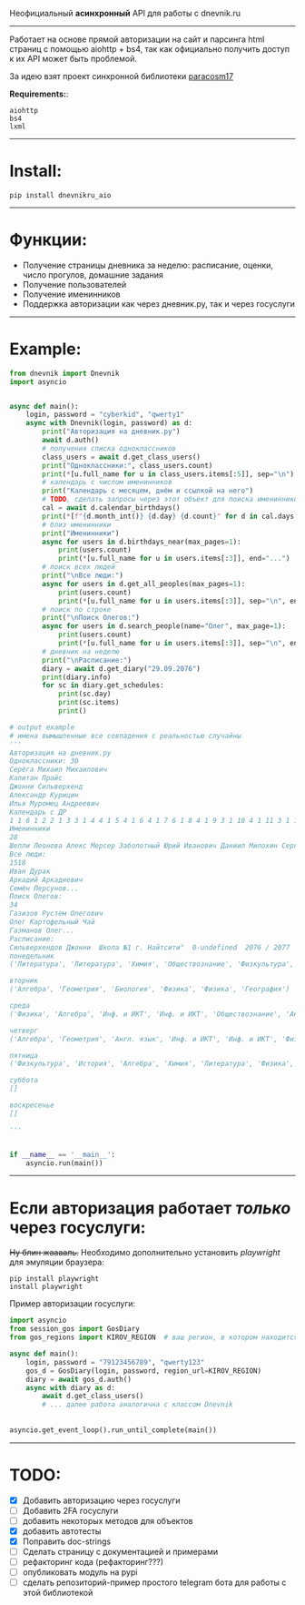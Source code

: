 
Неофициальный __асинхронный__ API для работы с dnevnik.ru
___

Работает на основе прямой авторизации на сайт и парсинга html страниц с помощью aiohttp + bs4, так как официально 
получить доступ к их API может быть проблемой.

За идею взят проект синхронной библиотеки [paracosm17](https://github.com/paracosm17/dnevnikru)

**Requirements:**:
```
aiohttp
bs4
lxml
```
___
# Install:
```
pip install dnevnikru_aio
```
___
# Функции:
* Получение страницы дневника за неделю: расписание, оценки, число прогулов, домашние задания
* Получение пользователей
* Получение именинников
* Поддержка авторизации как через дневник.ру, так и через госуслуги
___
# Example:

```python
from dnevnik import Dnevnik
import asyncio


async def main():
    login, password = "cyberkid", "qwerty1"
    async with Dnevnik(login, password) as d:
        print("Авторизация на дневник.ру")
        await d.auth()
        # получения списка одноклассников
        class_users = await d.get_class_users()
        print("Одноклассники:", class_users.count)
        print(*[u.full_name for u in class_users.items[:5]], sep="\n")
        # календарь с числом именинников
        print("Календарь с месяцем, днём и ссылкой на него")
        # TODO, сделать запросы через этот объект для поиска именинников
        cal = await d.calendar_birthdays()
        print(*[f"{d.month_int()} {d.day} {d.count}" for d in cal.days[:12]])
        # близ именинники
        print("Именинники")
        async for users in d.birthdays_near(max_pages=1):
            print(users.count)
            print(*[u.full_name for u in users.items[:3]], end="...")
        # поиск всех людей
        print("\nВсе люди:")
        async for users in d.get_all_peoples(max_pages=1):
            print(users.count)
            print(*[u.full_name for u in users.items[:3]], sep="\n", end="...")
        # поиск по строке
        print("\nПоиск Олегов:")
        async for users in d.search_people(name="Олег", max_page=1):
            print(users.count)
            print(*[u.full_name for u in users.items[:3]], sep="\n", end="...")
        # дневник на неделю
        print("\nРасписание:")
        diary = await d.get_diary("29.09.2076")
        print(diary.info)
        for sc in diary.get_schedules:
            print(sc.day)
            print(sc.items)
            print()

# output example
# имена вымышленные все совпадения с реальностью случайны
'''
Авторизация на дневник.ру
Одноклассники: 30
Серёга Михаил Михаилович
Капитан Прайс
Джонни Сильверхенд
Александр Курицин
Илья Муромец Андреевич
Календарь с ДР
1 1 6 1 2 2 1 3 3 1 4 4 1 5 4 1 6 4 1 7 6 1 8 4 1 9 3 1 10 4 1 11 3 1 12 6
Именинники
28
Шелли Леонова Алекс Мерсер Заболотный Юрий Иванович Даниил Милохин Сергеевич...
Все люди:
1518
Иван Дурак
Аркадий Аркадиевич
Семён Персунов...
Поиск Олегов:
34
Газизов Рустем Олегович
Олег Картофельный Чай
Газманов Олег...
Расписание:
Сильверхендов Джонни  Школа №1 г. Найтсити"  0-undefined  2076 / 2077  с 29.09 по 05.10
понедельник
('Литература', 'Литература', 'Химия', 'Обществознание', 'Физкультура', 'История')

вторник
('Алгебра', 'Геометрия', 'Биология', 'Физика', 'Физика', 'География')

среда
('Физика', 'Алгебра', 'Инф. и ИКТ', 'Инф. и ИКТ', 'Обществознание', 'Англ. язык', 'ОБЖ')

четверг
('Алгебра', 'Геометрия', 'Англ. язык', 'Инф. и ИКТ', 'Инф. и ИКТ', 'Физика', 'Рус. язык')

пятница
('Физкультура', 'История', 'Алгебра', 'Химия', 'Литература', 'Физика', 'Англ. язык')

суббота
[]

воскресенье
[]

'''


if __name__ == '__main__':
    asyncio.run(main())
```
---
# Если авторизация работает _только_ через госуслуги:

~~Ну блин жааааль.~~ Необходимо дополнительно установить _playwright_ для эмуляции браузера:
```
pip install playwright
install playwright
```
Пример авторизации госуслуги:
```python
import asyncio
from session_gos import GosDiary
from gos_regions import KIROV_REGION  # ваш регион, в котором находится дневник

async def main():
    login, password = "79123456789", "qwerty123"
    gos_d = GosDiary(login, password, region_url=KIROV_REGION)
    diary = await gos_d.auth()
    async with diary as d:
        await d.get_class_users()
        # ... далее работа аналогична с классом Dnevnik
        
        
asyncio.get_event_loop().run_until_complete(main())
```

___
# TODO:
- [X] Добавить авторизацию через госуслуги
- [ ] Добавить 2FA госуслуги
- [ ] добавить некоторых методов для объектов
- [x] добавить автотесты
- [x] Поправить doc-strings
- [ ] Сделать страницу с документацией и примерами
- [ ] рефакторинг кода (рефакторинг???)
- [ ] опубликовать модуль на pypi
- [ ] сделать репозиторий-пример простого telegram бота для работы с этой библиотекой
